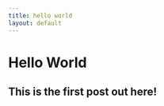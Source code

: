```yaml
---
title: hello world
layout: default
---
```


Hello World
===========

This is the first post out here!
--------------------------------